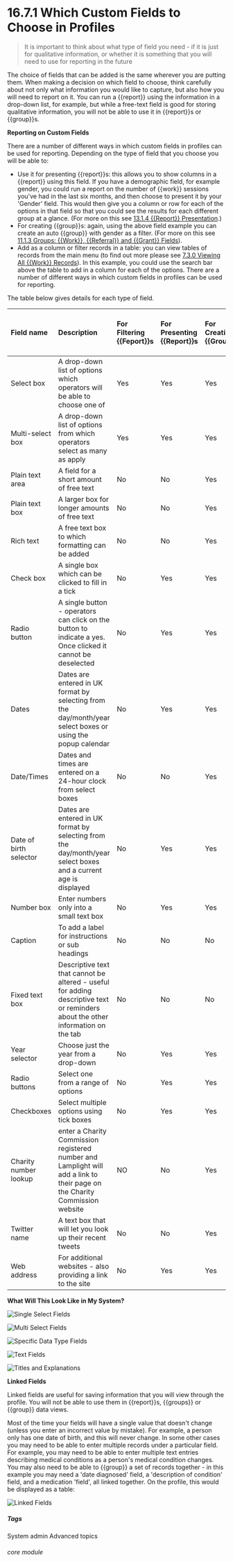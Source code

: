 # 16.7.1 Which Custom Fields to Choose in Profiles

> It is important to think about what type of field you need - if it is just for qualitative information, or whether it is something that you will need to use for reporting in the future

The choice of fields that can be added is the same wherever you are  putting them. When making a decision on which field to choose, think carefully about not only what information you would like to capture, but also how you will need to report on it. You can run a {{report}} using the information in a drop-down list, for example, but while a free-text field is good for storing qualitative information, you will not be able to use it in {{report}}s or {{group}}s.

**Reporting on Custom Fields**

There are a number of different ways in which custom fields in profiles can be used for reporting. Depending on the type of field that you choose you will be able to:

- Use it for presenting {{report}}s: this allows you to show columns in a {{report}} using this field. If you have a demographic field, for example gender, you could run a report on the number of {{work}} sessions you've had in the last six months, and then choose to present it by your 'Gender' field. This would then give you a column or row for each of the options in that field so that you could see the results for each different group at a glance. (For more on this see [13.1.4 {{Report}} Presentation](/help/index/13/1/4).)
- For creating {{group}}s: again, using the above field example you can create an auto {{group}} with gender as a filter. (For more on this see [11.1.3 Groups: {{Work}}, {{Referral}} and {{Grant}} Fields](/help/index/p/11.1.3)).
- Add as a column or filter records in a table: you can view tables of records from the main menu (to find out more please see [7.3.0 Viewing All {{Work}} Records](/help/index/p/7.3.0)). In this example, you could use the search bar above the table to add in a column for each of the options.
There are a number of different ways in which custom fields in profiles can be used for reporting. 

The table below gives details for each type of field. 


| Field name | Description |For Filtering {{Feport}}s | For Presenting {{Report}}s | For Creating {{Group}}s | As a {{Group}} Data View Column |
| :--------- | :---------- | :------------------- | :--------------------- | :---------------------- | :----------------------------- |
| Select box | A drop-down list of options which operators will be able to choose one of | Yes | Yes | Yes | Yes |
| Multi-select box | A drop-down list of options from which operators select as many as apply | Yes | Yes | Yes | Yes| 
| Plain text area | A field for a short amount of free text | No | No | Yes | Yes |
| Plain text box | A larger box for longer amounts of free text | No | No | Yes | Yes |
| Rich text | A free text box to which formatting can be added | No | No | Yes | Yes |
| Check box | A single box which can be clicked to fill in a tick | No | Yes | Yes | Yes |
| Radio button | A single button - operators can click on the button to indicate a yes. Once clicked it cannot be deselected | No | Yes | Yes | Yes |
| Dates | Dates are entered in UK format by selecting from the day/month/year select boxes or using the popup calendar | No | Yes | Yes | Yes |
| Date/Times | Dates and times are entered on a 24-hour clock from select boxes | No | No | Yes | Yes |
|Date of birth selector | Dates are entered in UK format by selecting from the day/month/year select boxes and a current age is displayed | No | Yes | Yes | Yes |
| Number box | Enter numbers only into a small text box | No | Yes | Yes | Yes |
| Caption | To add a label for instructions or sub headings | No | No | No | No |
| Fixed text box | Descriptive text that cannot be altered - useful for adding descriptive text or reminders about the other information on the tab | No | No | No | No |
| Year selector | Choose just the year from a drop-down | No | Yes | Yes | Yes |
| Radio buttons | Select one from a range of options | No | Yes | Yes | Yes |
| Checkboxes | Select multiple options using tick boxes | No | Yes | Yes | Yes |
| Charity number lookup | enter a Charity Commission registered number and Lamplight will add a link to their page on the Charity Commission website | NO | No | Yes | Yes |
| Twitter name | A text box that will let you look up their recent tweets | No | No | Yes | Yes |
| Web address | For additional websites - also providing a link to the site | No | Yes | Yes | Yes |


**What Will This Look Like in My System?**

![Single Select Fields](16.7.1a.png)

![Multi Select Fields](16.7.1b.png)

![Specific Data Type Fields](16.7.1c.png)

![Text Fields](16.7.1d.png)

![Titles and Explanations](16.7.1e.png)

**Linked Fields**

Linked fields are useful for saving information that you will view through the profile. You will not be able to use them in {{report}}s, {{groups}} or {{group}} data views.

Most of the time your fields will have a single value that doesn't change (unless you enter an incorrect value by mistake). For example, a person only has one date of birth, and this will never change. In some other cases you may need to be able to enter multiple records under a particular field. For example, you may need to be able to enter multiple text entries describing medical conditions as a person's medical condition changes. You may also need to be able to {{group}} a set of records together - in this example you may need a 'date diagnosed' field, a 'description of condition' field, and a medication 'field', all linked together. On the profile, this would be displayed as a table:

![Linked Fields](16.7.1f.png)


##### Tags
System admin
Advanced topics

###### core module
